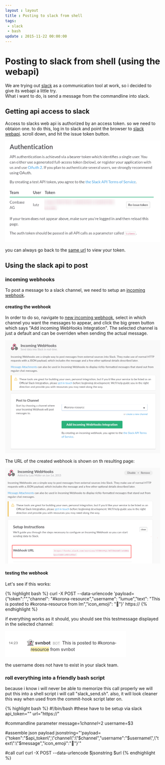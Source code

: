 ```yaml
---
layout : layout
title : Posting to slack from shell
tags:
 - slack
 - bash
update : 2015-11-22 00:00:00
---
```


# Posting to slack from shell (using the webapi)

We are trying out [slack](http://www.slack.com) as a communication tool at work, so i decided to give its webapi a little try.  
What i want to do, is send a message from the commandline into slack.

## Getting api access to slack

Access to slacks web api is authorized by an access token. so we need to obtaion one. to do this, log in to slack and point the browser to [slack webapi](https://api.slack.com/web).
scroll down, and hit the issue token button.  

![creating the webapi token](/assets/slack-get-token-screen.png)  

you can always go back to the [same url](https://api.slack.com/web) to view your token.

## Using the slack api to post

### incoming webhooks

To post a message to a slack channel, we need to setup an [incoming webhook](https://api.slack.com/incoming-webhooks).  

#### creating the webhook

In order to do so, navigate to [new incoming webhook](https://<teamname>.slack.com/services/new/incoming-webhook), select in which channel you want the messages to appear, and click the big green button which says "Add incoming WebHooks Integration". The selected channel is just a default and can be overriden when sending the actual message. 

![setting up an incoming webhook in slack](/assets/slack-new-incoming-webhook-screen.png)

The URL of the created webhook is shown on th resulting page:  

![setting up an incoming webhook in slack](/assets/slack-new-incoming-webhook-result.png)

#### testing the webhook

Let's see if this works:  

{% highlight bash %}
curl -X POST --data-urlencode 'payload={"token":"<your-token-here>","channel": "#korona-resource","username": "lumue","text": "This is posted to #korona-resource from lm","icon_emoji": ":ghost:"}' https://<your-incoming-webhook-url-here>
{% endhighlight %}

if everything works as it should, you should see this testmessage  displayed in the selected channel:  

![setting up an incoming webhook in slack](/assets/slack-view-testpost.png)

the username does not have to exist in your slack team.

### roll everything into a friendly bash script

because i know i will never be able to memorize this call properly we will put this into a shell script i will call "slack_send.sh". also, it will look cleaner this way when used from the commit-hook script later on.  

{% highlight bash %}
#!/bin/bash
#these have to be setup via slack
api_token="<your-token-here>"
url="https://<your-webhook-url-here>"

#commandline parameter
message=$1
channel=$2
username=$3

#assemble json payload
jsonstring="'payload={\"token\":\"$api_token\",\"channel\":\"$channel\",\"username\":\"$username\",\"text\":\"$message\",\"icon_emoji\":\":ghost:\"}'"

#call curl
curl -X POST --data-urlencode $jsonstring $url
{% endhighlight %}